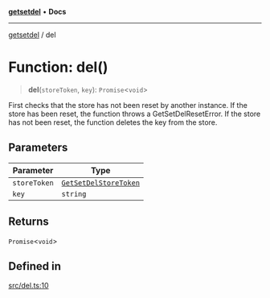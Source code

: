 [**getsetdel**](../README.md) • **Docs**

---

[getsetdel](../README.md) / del

# Function: del()

> **del**(`storeToken`, `key`): `Promise`\<`void`\>

First checks that the store has not been reset by another instance. If the
store has been reset, the function throws a GetSetDelResetError. If the store
has not been reset, the function deletes the key from the store.

## Parameters

| Parameter    | Type                                                          |
| ------------ | ------------------------------------------------------------- |
| `storeToken` | [`GetSetDelStoreToken`](../interfaces/GetSetDelStoreToken.md) |
| `key`        | `string`                                                      |

## Returns

`Promise`\<`void`\>

## Defined in

[src/del.ts:10](https://github.com/ericvera/getsetdel/blob/main/src/del.ts#L10)
